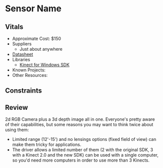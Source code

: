 # Sensor Name

## Vitals
* Approximate Cost: $150
* Suppliers
    * Just about anywhere
* [Datasheet](https://msdn.microsoft.com/en-us/library/jj131033.aspx)
* Libraries
    * [Kinect for Windows SDK](https://msdn.microsoft.com/en-us/library/hh855347.aspx)
* Known Projects:
* Other Resources:

## Constraints

## Review
2d RGB Camera plus a 3d depth image all in one.  Everyone's pretty aware of their capabilities, but some reasons you may want to think twice about using them:

* Limited range (12'-15') and no lensings options (fixed field of view) can make them tricky for applications.
* The driver allows a limited number of them (2 with the original SDK, 3 with a Kinect 2.0 and the new SDK) can be used with a single computer, so you'd need more computers in order to use more than 3 Kinects.